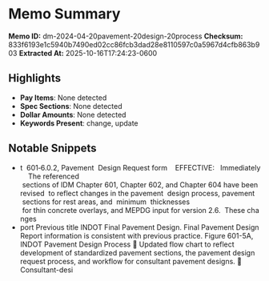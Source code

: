 # Memo Summary

**Memo ID:** dm-2024-04-20pavement-20design-20process
**Checksum:** 833f6193e1c5940b7490ed02cc86fcb3dad28e8110597c0a5967d4cfb863b903
**Extracted At:** 2025-10-16T17:24:23-0600

## Highlights
- **Pay Items**: None detected
- **Spec Sections**: None detected
- **Dollar Amounts**: None detected
- **Keywords Present**: change, update

## Notable Snippets
- t  601‐6.0.2, Pavement  Design Request form  
 EFFECTIVE:   Immediately  
 
The referenced  sections of IDM Chapter 601, Chapter 602, and Chapter 604 have been revised 
to reflect changes in the pavement  design process, pavement  sections for rest areas, and 
minimum  thicknesses  for thin concrete overlays, and MEPDG input for version 2.6.  These changes
- port  Previous title INDOT Final Pavement Design. 
Final Pavement Design Report information is 
consistent with previous practice. 
Figure 601-5A, INDOT 
Pavement Design Process  Updated flow chart to reflect development of standardized 
pavement sections, the pavement design request process, 
and workflow for consultant pavement designs. 
 Consultant-desi